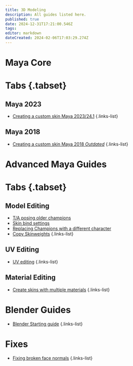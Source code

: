 ```yaml
---
title: 3D Modeling
description: All guides listed here.
published: true
date: 2024-12-31T17:21:00.546Z
tags: 
editor: markdown
dateCreated: 2024-02-06T17:03:29.274Z
---
```


# Maya Core
# Tabs {.tabset}
## Maya 2023
- [Creating a custom skin Maya 2023/24.1](/specific-guide/3d-modelling/maya/2023)
 {.links-list}
 
## Maya 2018
- [Creating a custom skin Maya 2018 *Outdated*](/specific-guide/maya/2018)
 {.links-list}

# Advanced Maya Guides
# Tabs {.tabset}
## Model Editing
- [T/A posing older champions](/specific-guide/3d-modelling/tposeoldchamps)
- [Skin bind settings](/specific-guide/3d-modelling/maya/bind-settings)
- [Replacing Champions with a different character](/specific-guide/3d-modelling/Replacing-Champion-With-a-Completely-Different-Model)
- [Copy Skinweights](/specific-guide/rigging-weighting/maya/copy-skinweights)
{.links-list}
 ## UV Editing
 - [UV editing](/specific-guide/3d-modelling/uv-editing)
 {.links-list}
 ## Material Editing
- [Create skins with multiple materials](/specific-guide/texturing/create-skin-with-multiple-mats)
{.links-list}

# Blender Guides
- [Blender Starting guide](/specific-guide/3d-modelling/blender-starting-guide)
{.links-list}
# Fixes
- [Fixing broken face normals](/specific-guide/3d-modelling/Fixing_broken_face_normals)
 {.links-list}
